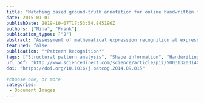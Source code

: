 ```yaml
---
title: "Matching based ground-truth annotation for online handwritten mathematical expressions"
date: 2015-01-01
publishDate: 2019-10-07T17:53:54.845190Z
authors: ["Nina", "Frank"]
publication_types: ["2"]
abstract: "Assessment of mathematical expression recognition at expression level only is not sufficient to diagnose strengths and weaknesses of different recognition systems. In order to make assessment at different levels possible, large datasets annotated with ground-truth data at different levels, such as at symbol segmentation, symbol classification, symbol/sub-expression spatial relationships, baselines or whole expression levels, are needed. Creation of ground-truthed datasets of handwritten mathematical expressions is a challenging task due to the need to cope with a large variability of symbol classes, expression layouts, writing styles, among other issues including the fact that manual annotation is an error-prone procedure. We propose an expression matching approach where symbols in a transcribed expression are assigned to the corresponding symbols in the respective model expression. Matching is formulated as a simple linear assignment problem where matching cost is defined as a weighted linear combination of local (symbol) and global (structural) characteristics. Once a symbol-to-symbol assignment is computed, not only symbol labels but all other ground-truth data attached to the model expression can be automatically transferred to the transcribed expression. We use two independent large test sets to empirically evaluate the influence of the cost function terms on matching performance. Results show mean symbol assignment rates above 99% on both sets, suggesting the potential of the method as an useful tool for helping the creation of ground-truthed online mathematical expression datasets."
featured: false
publication: "*Pattern Recognition*"
tags: ["Structural pattern analysis", "Shape information", "Handwriting recognition", "Linear assignment problem", "Ground-truth annotation", "Mathematical expression dataset"]
url_pdf: "http://www.sciencedirect.com/science/article/pii/S0031320314003768"
doi: "https://doi.org/10.1016/j.patcog.2014.09.015"

#choose one, or more
categories: 
 - Document Images
---
```


